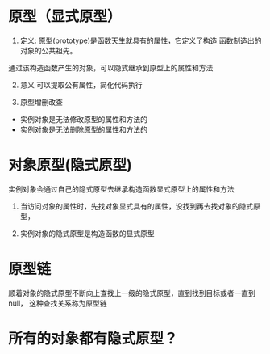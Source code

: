 # 原型（显式原型）
1. 定义:
原型(prototype)是函数天生就具有的属性，它定义了构造
函数制造出的对象的公共祖先。

通过该构造函数产生的对象，可以隐式继承到原型上的属性和方法

2. 意义
可以提取公有属性，简化代码执行

3. 原型增删改查

- 实例对象是无法修改原型的属性和方法的
- 实例对象是无法删除原型的属性和方法的

# 对象原型(隐式原型)
实例对象会通过自己的隐式原型去继承构造函数显式原型上的属性和方法

1. 当访问对象的属性时，先找对象显式具有的属性，没找到再去找对象的隐式原型，

2. 实例对象的隐式原型是构造函数的显式原型

# 原型链

顺着对象的隐式原型不断向上查找上一级的隐式原型，直到找到目标或者一直到null，
这种查找关系称为原型链

# 所有的对象都有隐式原型？

